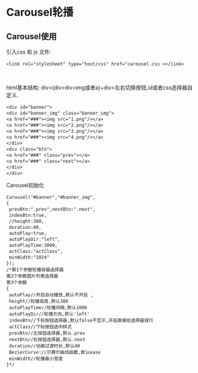 # Carousel轮播  
## Carousel使用  
引入css 和 js 文件:    
 
 
 
    <link rel="stylesheet" type="text/css" href="carousel.css ></link>  
    <script type="text/javascript" src="carousel.js" ></script>

  
  html基本结构: div\>(div\>div\>img或者a)+div\>左右切换按钮,id或者css选择器自定义.

    <div id="banner">    
    <div id="banner_img" class="banner_img">  
    <a href="###"><img src="1.png"/></a>  
    <a href="###"><img src="2.png"/></a>  
    <a href="###"><img src="3.png"/></a>  
    <a href="###"><img src="4.png"/></a>  
    </div>   
    <div class="btn">   
    <a href="###" class="prev"></a>   
    <a href="###" class="next"></a>   
    </div>    
    </div>   


Carousel初始化   

    Carousel("#banner","#banner_img",
    {
     prevBtn:".prev",nextBtn:".next",   
     indexBtn:true,   
     //height:380,   
     duration:40,   
     autoPlay:true,   
     autoPlayDir:"left",   
     autoPlayTime:3000,   
     actClass:"actClass",  
     minWidth:"1024"   
    });   
    /*第1个参数轮播容器选择器   
    第2个参数图片列表选择器   
    第3个参数   
    {   
     autoPlay//开启自动播放,默认不开启 ,  
     height//轮播高度,默认380  
     autoPlayTime//轮播间隔,默认1000  
     autoPlayDir//轮播方向,默认'left'   
     indexBtn//下标按钮选择器,默认false不显示,开启直接给选择器就行   
     actClass//下标按钮选中样式   
     prevBtn//左按钮选择器,默认.prev   
     nextBtn//右按钮选择器,默认.next   
     duration//动画过渡时长,默认40  
     BezierCurve://贝赛尔曲线函数,默认ease   
     minWidth//轮播最小宽度   
    }*/   
